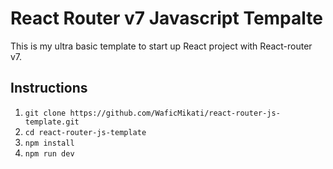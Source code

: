 # React Router v7 Javascript Tempalte
This is my ultra basic template to start up React project with React-router v7.

## Instructions
1. `git clone https://github.com/WaficMikati/react-router-js-template.git`
2. `cd react-router-js-template`
3. `npm install`
4. `npm run dev`
